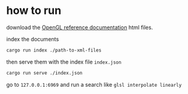 # how to run
download the [OpenGL reference documentation](https://github.com/KhronosGroup/OpenGL-Refpages/tree/main/gl4/html)
html files.

index the documents 
```zsh
cargo run index ./path-to-xml-files
```

then serve them with the index file `index.json`

```zsh
cargo run serve ./index.json
```

go to `127.0.0.1:6969` and run a search like `glsl interpolate linearly`
